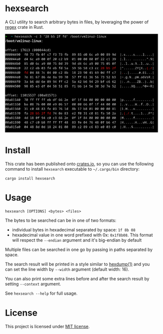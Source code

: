 # hexsearch

A CLI utility to search arbitrary bytes in files, by leveraging the power of [regex](https://github.com/rust-lang/regex#usage-match-regular-expressions-on-u8) crate in Rust.

![](screenshot.png)

# Install

This crate has been published onto [crates.io](https://crates.io/crates/hexsearch), so you can use the following command to install `hexsearch` executable to `~/.cargo/bin` directory:

```
cargo install hexsearch
```

# Usage

```
hexsearch [OPTIONS] <bytes> <files>
```

The bytes to be searched can be in one of two formats:

* individual bytes in hexadecimal separated by space: `1f 8b 08`
* hexadecimal value in one word prefixed with 0x: `0x1f8b08`. This format will respect the `--endian` argument and it's big-endian by default

Multiple files can be searched in one go by passing in paths separated by space.

The search result will be printed in a style similar to [hexdump(1)](https://www.man7.org/linux/man-pages/man1/hexdump.1.html) and you can set the line width by `--width` argument (default width: 16).

You can also print some extra lines before and after the search result by setting `--context` argument.

See `hexsearch --help` for full usage.

# License

This project is licensed under [MIT license](LICENSE).
